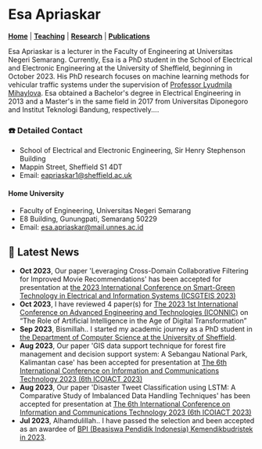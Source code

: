 # Esa Apriaskar
**[Home](/index)** | **[Teaching](/teach)** | **[Research](/research)** | **[Publications](/publications)**

Esa Apriaskar is a lecturer in the Faculty of Engineering at Universitas Negeri Semarang. Currently, Esa is a PhD student in the School of Electrical and Electronic Engineering at the University of Sheffield, beginning in October 2023. His PhD research focuses on machine learning methods for vehicular traffic systems under the supervision of [Professor Lyudmila Mihaylova](https://www.sheffield.ac.uk/eee/people/academic-staff/lyudmila-mihaylova). Esa obtained a Bachelor's degree in Electrical Engineering in 2013 and a Master's in the same field in 2017 from Universitas Diponegoro and Institut Teknologi Bandung, respectively....

### ☎️  Detailed Contact
- School of Electrical and Electronic Engineering, Sir Henry Stephenson Building
- Mappin Street, Sheffield S1 4DT
- Email: eapriaskar1@sheffield.ac.uk

#### Home University
- Faculty of Engineering, Universitas Negeri Semarang
- E8 Building, Gunungpati, Semarang 50229
- Email: esa.apriaskar@mail.unnes.ac.id

## 📅  Latest News
- **Oct 2023**, Our paper 'Leveraging Cross-Domain Collaborative Filtering for Improved Movie Recommendations' has been accepted for presentation at [the 2023 International Conference on Smart-Green Technology in Electrical and Information Systems (ICSGTEIS 2023)](https://icsgteis.unud.ac.id/)
- **Oct 2023**, I have reviewed 4 paper(s) for [The 2023 1st International Conference on Advanced Engineering and Technologies (ICONNIC)](https://iconnic.unpkediri.ac.id/) on “The Role of Artificial Intelligence in the Age of Digital Transformation”
- **Sep 2023**, Bismillah.. I started my academic journey as a PhD student in [the Department of Computer Science at the University of Sheffield](https://www.sheffield.ac.uk/dcs/phd-study).
- **Aug 2023**, Our paper 'GIS data support technique for forest fire management and decision support system: A Sebangau National Park, Kalimantan case' has been accepted for presentation at [The 6th International Conference on Information and Communications Technology 2023 (6th ICOIACT 2023)](https://icoiact.org/)
- **Aug 2023**, Our paper 'Disaster Tweet Classification using LSTM: A Comparative Study of Imbalanced Data Handling Techniques' has been accepted for presentation at [The 6th International Conference on Information and Communications Technology 2023 (6th ICOIACT 2023)](https://icoiact.org/)
- **Jul 2023**, Alhamdulillah.. I have passed the selection and been accepted as an awardee of [BPI (Beasiswa Pendidik Indonesia) Kemendikbudristek in 2023](https://beasiswa.kemdikbud.go.id/).
